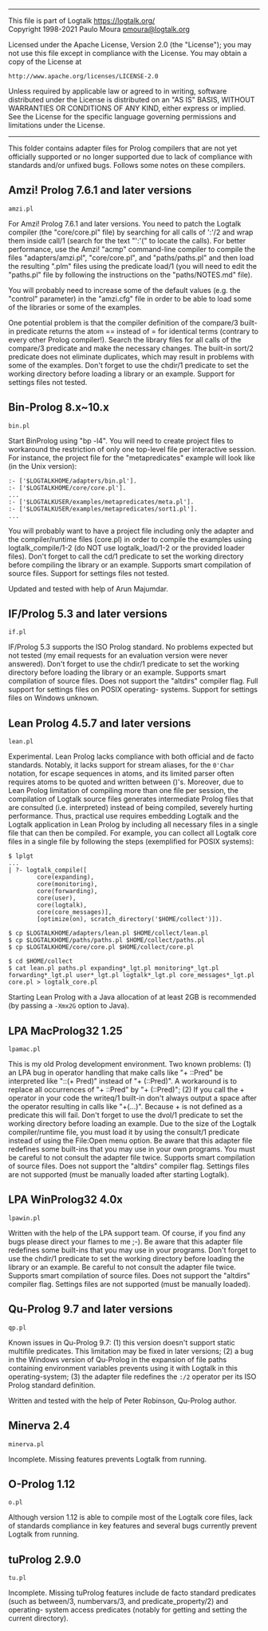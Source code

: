 ________________________________________________________________________

This file is part of Logtalk <https://logtalk.org/>  
Copyright 1998-2021 Paulo Moura <pmoura@logtalk.org>

Licensed under the Apache License, Version 2.0 (the "License");
you may not use this file except in compliance with the License.
You may obtain a copy of the License at

    http://www.apache.org/licenses/LICENSE-2.0

Unless required by applicable law or agreed to in writing, software
distributed under the License is distributed on an "AS IS" BASIS,
WITHOUT WARRANTIES OR CONDITIONS OF ANY KIND, either express or implied.
See the License for the specific language governing permissions and
limitations under the License.
________________________________________________________________________


This folder contains adapter files for Prolog compilers that are not yet
officially supported or no longer supported due to lack of compliance
with standards and/or unfixed bugs. Follows some notes on these compilers.


Amzi! Prolog 7.6.1 and later versions
-------------------------------------

	amzi.pl

For Amzi! Prolog 7.6.1 and later versions. You need to patch the Logtalk 
compiler (the "core/core.pl" file) by searching for all calls of 
':'/2 and wrap them inside call/1 (search for the text "':'(" to locate
the calls). For better performance, use the Amzi! "acmp" command-line 
compiler to compile the files "adapters/amzi.pl", "core/core.pl", 
and "paths/paths.pl" and then load the resulting ".plm" files 
using the predicate load/1 (you will need to edit the "paths.pl" file 
by following the instructions on the "paths/NOTES.md" file).

You will probably need to increase some of the default values (e.g. the 
"control" parameter) in the "amzi.cfg" file in order to be able to load 
some of the libraries or some of the examples.

One potential problem is that the compiler definition of the compare/3 
built-in predicate returns the atom == instead of = for identical terms 
(contrary to every other Prolog compiler!). Search the library files for 
all calls of the compare/3 predicate and make the necessary changes.
The built-in sort/2 predicate does not eliminate duplicates, which may 
result in problems with some of the examples. Don't forget to use the 
chdir/1 predicate to set the working directory before loading a library 
or an example. Support for settings files not tested.


Bin-Prolog 8.x~10.x
-------------------

	bin.pl

Start BinProlog using "bp -l4". You will need to create project files to 
workaround the restriction of only one top-level file per interactive 
session. For instance, the project file for the "metapredicates" example
will look like (in the Unix version):

	:- ['$LOGTALKHOME/adapters/bin.pl'].
	:- ['$LOGTALKHOME/core/core.pl'].
	...
	:- ['$LOGTALKUSER/examples/metapredicates/meta.pl'].
	:- ['$LOGTALKUSER/examples/metapredicates/sort1.pl'].
	...

You will probably want to have a project file including only the adapter
and the compiler/runtime files (core.pl) in order to compile the
examples using logtalk_compile/1-2 (do NOT use logtalk_load/1-2 or the 
provided loader files). Don't forget to call the cd/1 predicate to set 
the working directory before compiling the library or an example. 
Supports smart compilation of source files. Support for settings files 
not tested.

Updated and tested with help of Arun Majumdar.


IF/Prolog 5.3 and later versions
--------------------------------

	if.pl

IF/Prolog 5.3 supports the ISO Prolog standard. No problems expected
but not tested (my email requests for an evaluation version were never
answered). Don't forget to use the chdir/1 predicate to set the 
working directory before loading the library or an example. Supports 
smart compilation of source files. Does not support the "altdirs" 
compiler flag. Full support for settings files on POSIX operating-
systems. Support for settings files on Windows unknown.


Lean Prolog 4.5.7 and later versions
------------------------------------

	lean.pl

Experimental. Lean Prolog lacks compliance with both official and de facto
standards. Notably, it lacks support for stream aliases, for the `0'Char`
notation, for escape sequences in atoms, and its limited parser often
requires atoms to be quoted and written between ()'s. Moreover, due to
Lean Prolog limitation of compiling more than one file per session, the
compilation of Logtalk source files generates intermediate Prolog files
that are consulted (i.e. interpreted) instead of being compiled, severely
hurting performance. Thus, practical use requires embedding Logtalk and the
Logtalk application in Lean Prolog by including all necessary files in a
single file that can then be compiled. For example, you can collect all
Logtalk core files in a single file by following the steps (exemplified
for POSIX systems):

	$ lplgt
	...
	| ?- logtalk_compile([
			core(expanding),
			core(monitoring),
			core(forwarding),
			core(user),
			core(logtalk),
			core(core_messages)],
			[optimize(on), scratch_directory('$HOME/collect')]).

	$ cp $LOGTALKHOME/adapters/lean.pl $HOME/collect/lean.pl
	$ cp $LOGTALKHOME/paths/paths.pl $HOME/collect/paths.pl
	$ cp $LOGTALKHOME/core/core.pl $HOME/collect/core.pl

	$ cd $HOME/collect
	$ cat lean.pl paths.pl expanding*_lgt.pl monitoring*_lgt.pl forwarding*_lgt.pl user*_lgt.pl logtalk*_lgt.pl core_messages*_lgt.pl core.pl > logtalk_core.pl

Starting Lean Prolog with a Java allocation of at least 2GB is recommended
(by passing a `-Xmx2G` option to Java).


LPA MacProlog32 1.25
--------------------

	lpamac.pl

This is my old Prolog development environment. Two known problems: (1) an
LPA bug in operator handling that make calls like "\+ ::Pred" be 
interpreted like "::(\+ Pred)" instead of "\+ (::Pred)". A workaround is 
to replace all occurrences of "\+ ::Pred" by "\+ (::Pred)"; (2) If you call
the \+ operator in your code the writeq/1 built-in don't always output a 
space after the operator resulting in calls like "\+(...)". Because \+ is 
not defined as a predicate this will fail. Don't forget to use the dvol/1 
predicate to set the working directory before loading an example.
Due to the size of the Logtalk compiler/runtime file, you must load it by 
using the consult/1 predicate instead of using the File:Open menu option.
Be aware that this adapter file redefines some built-ins that
you may use in your own programs. You must be careful to not consult the 
adapter file twice. Supports smart compilation of source files. Does not 
support the "altdirs" compiler flag. Settings files are not supported 
(must be manually loaded after starting Logtalk).


LPA WinProlog32 4.0x
--------------------

	lpawin.pl

Written with the help of the LPA support team. Of course, if you find
any bugs please direct your flames to me ;-). Be aware that this adapter
file redefines some built-ins that you may use in your programs. Don't 
forget to use the chdir/1 predicate to set the working directory before 
loading the library or an example. Be careful to not consult the adapter 
file twice. Supports smart compilation of source files. Does not support 
the "altdirs" compiler flag. Settings files are not supported (must be 
manually loaded).


Qu-Prolog 9.7 and later versions
--------------------------------

	qp.pl

Known issues in Qu-Prolog 9.7: (1) this version doesn't support static
multifile predicates. This limitation may be fixed in later versions;
(2) a bug in the Windows version of Qu-Prolog in the expansion of file
paths containing environment variables prevents using it with Logtalk
in this operating-system; (3) the adapter file redefines the `:/2`
operator per its ISO Prolog standard definition.

Written and tested with the help of Peter Robinson, Qu-Prolog author.


Minerva 2.4
-----------

	minerva.pl

Incomplete. Missing features prevents Logtalk from running.


O-Prolog 1.12
-------------

	o.pl

Although version 1.12 is able to compile most of the Logtalk core files,
lack of standards compliance in key features and several bugs currently
prevent Logtalk from running.


tuProlog 2.9.0
--------------

	tu.pl

Incomplete. Missing tuProlog features include de facto standard predicates
(such as between/3, numbervars/3, and predicate_property/2) and operating-
system access predicates (notably for getting and setting the current
directory).
